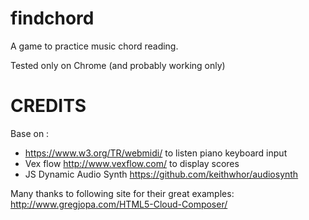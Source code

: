 # findchord
A game to practice music chord reading.

Tested only on Chrome (and probably working only) 

# CREDITS

Base on :
- https://www.w3.org/TR/webmidi/ to listen piano keyboard input
- Vex flow http://www.vexflow.com/ to display scores
- JS Dynamic Audio Synth https://github.com/keithwhor/audiosynth

Many thanks to following site for their great examples:
http://www.gregjopa.com/HTML5-Cloud-Composer/





